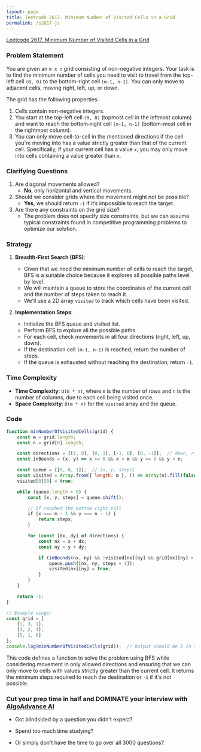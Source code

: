 ```yaml
---
layout: page
title: leetcode 2617. Minimum Number of Visited Cells in a Grid
permalink: /s2617-js
---
```

[Leetcode 2617. Minimum Number of Visited Cells in a Grid](https://algoadvance.github.io/algoadvance/l2617)
### Problem Statement
You are given an `m x n` grid consisting of non-negative integers. Your task is to find the minimum number of cells you need to visit to travel from the top-left cell `(0, 0)` to the bottom-right cell `(m-1, n-1)`. You can only move to adjacent cells, moving right, left, up, or down. 

The grid has the following properties:
1. Cells contain non-negative integers.
2. You start at the top-left cell `(0, 0)` (topmost cell in the leftmost column) and want to reach the bottom-right cell `(m-1, n-1)` (bottom-most cell in the rightmost column).
3. You can only move cell-to-cell in the mentioned directions if the cell you're moving into has a value strictly greater than that of the current cell. Specifically, if your current cell has a value `x`, you may only move into cells containing a value greater than `x`.

### Clarifying Questions
1. Are diagonal movements allowed? 
   - **No**, only horizontal and vertical movements.
2. Should we consider grids where the movement might not be possible?
   - **Yes**, we should return `-1` if it’s impossible to reach the target.
3. Are there any constraints on the grid size?
   - The problem does not specify size constraints, but we can assume typical constraints found in competitive programming problems to optimize our solution.

### Strategy
1. **Breadth-First Search (BFS)**:
   - Given that we need the minimum number of cells to reach the target, BFS is a suitable choice because it explores all possible paths level by level.
   - We will maintain a queue to store the coordinates of the current cell and the number of steps taken to reach it.
   - We'll use a 2D array `visited` to track which cells have been visited.

2. **Implementation Steps**:
   - Initialize the BFS queue and visited list.
   - Perform BFS to explore all the possible paths.
   - For each cell, check movements in all four directions (right, left, up, down).
   - If the destination cell `(m-1, n-1)` is reached, return the number of steps.
   - If the queue is exhausted without reaching the destination, return `-1`.

### Time Complexity
- **Time Complexity**: `O(m * n)`, where `m` is the number of rows and `n` is the number of columns, due to each cell being visited once.
- **Space Complexity**: `O(m * n)` for the `visited` array and the queue.

### Code
```javascript
function minNumberOfVisitedCells(grid) {
    const m = grid.length;
    const n = grid[0].length;

    const directions = [[1, 0], [0, 1], [-1, 0], [0, -1]];  // down, right, up, left
    const inBounds = (x, y) => x >= 0 && x < m && y >= 0 && y < n;

    const queue = [[0, 0, 1]];  // [x, y, steps]
    const visited = Array.from({ length: m }, () => Array(n).fill(false));
    visited[0][0] = true;

    while (queue.length > 0) {
        const [x, y, steps] = queue.shift();

        // If reached the bottom-right cell
        if (x === m - 1 && y === n - 1) {
            return steps;
        }

        for (const [dx, dy] of directions) {
            const nx = x + dx;
            const ny = y + dy;

            if (inBounds(nx, ny) && !visited[nx][ny] && grid[nx][ny] > grid[x][y]) {
                queue.push([nx, ny, steps + 1]);
                visited[nx][ny] = true;
            }
        }
    }

    return -1;
}

// Example usage:
const grid = [
    [1, 3, 1],
    [3, 2, 4],
    [5, 1, 6]
];
console.log(minNumberOfVisitedCells(grid));  // Output should be 5 in this case if possible
```

This code defines a function to solve the problem using BFS while considering movement in only allowed directions and ensuring that we can only move to cells with values strictly greater than the current cell. It returns the minimum steps required to reach the destination or `-1` if it's not possible.


### Cut your prep time in half and DOMINATE your interview with [AlgoAdvance AI](https://algoAdvance.com)

- Got blindsided by a question you didn't expect?

- Spend too much time studying?

- Or simply don't have the time to go over all 3000 questions?

